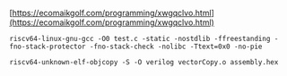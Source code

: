 [https://ecomaikgolf.com/programming/xwgqclvo.html](https://ecomaikgolf.com/programming/xwgqclvo.html)

```
riscv64-linux-gnu-gcc -O0 test.c -static -nostdlib -ffreestanding -fno-stack-protector -fno-stack-check -nolibc -Ttext=0x0 -no-pie
```

```
riscv64-unknown-elf-objcopy -S -O verilog vectorCopy.o assembly.hex
```
